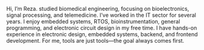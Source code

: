 Hi, I’m Reza. studied biomedical engineering, focusing on bioelectronics, signal processing, and telemedicine. I’ve worked in the IT sector for several years. 
I enjoy embedded systems, RTOS, bioinstrumentation, general programming, and electronic circuit design in my free time. I have hands-on experience in electronic design, embedded systems, backend, and frontend development. For me, tools are just tools—the goal always comes first.

